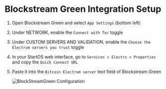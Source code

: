 # Blockstream Green Integration Setup

1. Open Blockstream Green and select `App Settings` (bottom left)
1. Under NETWORK, enable the `Connect with Tor` toggle
1. Under CUSTOM SERVERS AND VALIDATION, enable the `Choose the Electrum servers you trust` toggle
1. In your StartOS web interface, go to `Services > Electrs > Properties` and copy the `Quick Connect URL`
1. Paste it into the `Bitcoin Electrum server` text field of Blockstream Green

   ![BlockStreamGreen Configuration](./assets/GreenSettings.jpg)

